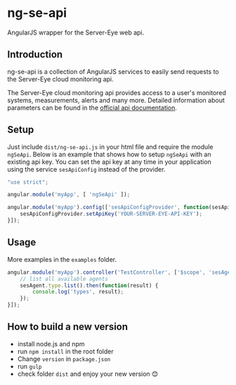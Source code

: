# ng-se-api
AngularJS wrapper for the Server-Eye web api.

## Introduction
ng-se-api is a collection of AngularJS services to easily send requests to the Server-Eye cloud monitoring api.

The Server-Eye cloud monitoring api provides access to a user's monitored systems, measurements, alerts and many more.
Detailed information about parameters can be found in the [official api documentation](https://api.server-eye.de/docs/1).

## Setup
Just include `dist/ng-se-api.js` in your html file and require the module `ngSeApi`.
Below is an example that shows how to setup `ngSeApi` with an existing api key. You can set the api key at any time in your application using the service `sesApiConfig` instead of the provider.

```js
"use strict";

angular.module('myApp', [ 'ngSeApi' ]);

angular.module('myApp').config(['sesApiConfigProvider', function(sesApiConfigProvider) {
    sesApiConfigProvider.setApiKey('YOUR-SERVER-EYE-API-KEY');
}]);

```

## Usage
More examples in the `examples` folder.

```js
angular.module('myApp').controller('TestController', ['$scope', 'sesAgent', function($scope, sesAgent) {
    // list all available agents
    sesAgent.type.list().then(function(result) {
        console.log('types', result);
    });
}]);
```

## How to build a new version
* install node.js and npm
* run `npm install` in the root folder
* Change `version` in `package.json`
* run `gulp`
* check folder `dist` and enjoy your new version :blush: